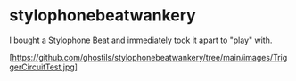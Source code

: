 # stylophonebeatwankery
I bought a Stylophone Beat and immediately took it apart to "play" with. 

[https://github.com/ghostils/stylophonebeatwankery/tree/main/images/TriggerCircuitTest.jpg]
